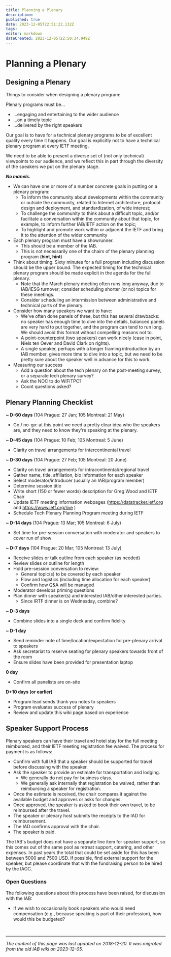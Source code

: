 ```yaml
---
title: Planning a Plenary
description: 
published: true
date: 2023-12-05T22:51:22.132Z
tags: 
editor: markdown
dateCreated: 2023-12-05T22:50:34.949Z
---
```


# Planning a Plenary
## Designing a Plenary
Things to consider when designing a plenary program:

Plenary programs must be...

- ...engaging and entertaining to the wider audience
- ...on a timely topic
- ...delivered by the right speakers

Our goal is to have for a technical plenary programs to be of excellent quality every time it happens. Our goal is explicitly not to have a technical plenary program at every IETF meeting.

We need to be able to present a diverse set of (not only technical) viewpoints to our audience, and we reflect this in part through the diversity of the speakers we put on the plenary stage.

***No manels.***

- We can have one or more of a number concrete goals in putting on a plenary program:
  - To inform the community about developments within the community or outside the community, related to Internet architecture, protocol design and deployment, and standardization, of wide interest;
  - To challenge the community to think about a difficult topic, and/or facilitate a conversation within the community about that topic, for example, to inform further IAB/IETF action on the topic;
  - To highlight and promote work within or adjacent the IETF and bring it to the attention of the wider community
- Each plenary program must have a showrunner.
  - This should be a member of the IAB.
  - This is not necessarily one of the chairs of the plenary planning program (**hint, hint**)
- Think about timing. Sixty minutes for a full program including discussion should be the upper bound. The expected timing for the technical plenary program should be made explicit in the agenda for the full plenary.
  - Note that the March plenary meeting often runs long anyway, due to IAB/IESG turnover; consider scheduling shorter (or no) topics for these meetings.
  - Consider scheduling an intermission between administrative and technical parts of the plenary.
- Consider how many speakers we want to have:
  - We've often done panels of three, but this has several drawbacks: no speaker has enough time to dive into the details, balanced panels are very hard to put together, and the program can tend to run long. We should avoid this format without compelling reasons not to.
  - A point-counterpoint (two speakers) can work nicely (case in point, Niels ten Oever and David Clark on rights).
  - A single speaker, perhaps with a longer framing introduction by an IAB member, gives more time to dive into a topic, but we need to be pretty sure about the speaker well in advance for this to work.
- Measuring our success
  - Add a question about the tech plenary on the post-meeting survey, or a separate tech plenary survey?
  - Ask the NOC to do WiFiTPC?
  - Count questions asked?

## Plenary Planning Checklist
**~ D-60 days**
(104 Prague: 27 Jan; 105 Montreal: 21 May)

- Go / no-go: at this point we need a pretty clear idea who the speakers are, and they need to know they're speaking at the plenary.

**~ D-45 days**
(104 Prague: 10 Feb; 105 Montreal: 5 June)

- Clarity on travel arrangements for intercontinental travel

**~ D-30 days**
(104 Prague: 27 Feb; 105 Montreal: 20 June)

- Clarity on travel arrangements for intracontinental/regional travel
- Gather name, title, affiliation, bio information for each speaker
- Select moderator/introducer (usually an IAB/program member)
- Determine session title
- Write short (150 or fewer words) description for Greg Wood and IETF Chair
- Update IETF meeting information webpages (https://datatracker.ietf.org and https://www.ietf.org/live )
- Schedule Tech Plenary Planning Program meeting during IETF

**~ D-14 days**
(104 Prague: 13 Mar; 105 Montreal: 6 July)

- Set time for pre-session conversation with moderator and speakers to cover run of show

**~ D-7 days**
(104 Prague: 20 Mar; 105 Montreal: 13 July)

- Receive slides or talk outline from each speaker (as needed)
- Review slides or outline for length
- Hold pre-session conversation to review:
  - General topic(s) to be covered by each speaker
  - Flow and logistics (including time allocation for each speaker)
  - Confirm how Q&A will be managed
- Moderator develops priming questions
- Plan dinner with speaker(s) and interested IAB/other interested parties.
  - Since IRTF dinner is on Wednesday, combine?

**~ D-3 days**
- Combine slides into a single deck and confirm fidelity

**~ D-1 day**
- Send reminder note of time/location/expectation for pre-plenary arrival to speakers
- Ask secretariat to reserve seating for plenary speakers towards front of the room
- Ensure slides have been provided for presentation laptop

**0 day**

- Confirm all panelists are on-site

**D+10 days (or earlier)**
- Program lead sends thank you notes to speakers
- Program evaluates success of plenary
- Review and update this wiki page based on experience

## Speaker Support Process

Plenary speakers can have their travel and hotel stay for the full meeting reimbursed, and their IETF meeting registration fee waived. The process for payment is as follows:

- Confirm with full IAB that a speaker should be supported for travel before discussing with the speaker.
- Ask the speaker to provide an estimate for transportation and lodging.
  - We generally do not pay for business class.
  - We generally ask internally that registration be waived, rather than reimbursing a speaker for registration.
- Once the estimate is received, the chair compares it against the available budget and approves or asks for changes.
- Once approved, the speaker is asked to book their own travel, to be reimbursed after the travel.
- The speaker or plenary host submits the receipts to the IAD for reimbursement.
- The IAD confirms approval with the chair.
- The speaker is paid.

The IAB's budget does not have a separate line item for speaker support, so this comes out of the same pool as retreat support, catering, and other expenses. In past years the total that could be set aside for this has been between 5000 and 7500 USD. If possible, find external support for the speaker, but please coordinate that with the fundraising person to be hired by the IAOC.


### Open Questions
The following questions about this process have been raised, for discussion with the IAB:

- If we wish to occasionally book speakers who would need compensation (e.g., because speaking is part of their profession), how would this be budgeted?

&nbsp;
&nbsp;
&nbsp;

---

*The content of this page was last updated on 2018-12-20. It was migrated from the old IAB wiki on 2023-12-05.*